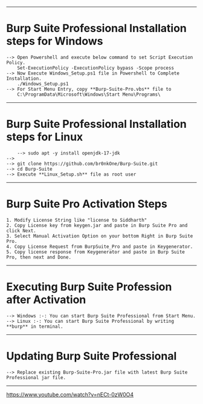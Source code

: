 

--------------------------------------------------------------------------------------------
# Burp Suite Professional Installation steps for Windows
	--> Open Powershell and execute below command to set Script Execution Policy.
		Set-ExecutionPolicy -ExecutionPolicy bypass -Scope process
	--> Now Execute Windows_Setup.ps1 file in Powershell to Complete Installation.
		./Windows_Setup.ps1
	--> For Start Menu Entry, copy **Burp-Suite-Pro.vbs** file to 
		C:\ProgramData\Microsoft\Windows\Start Menu\Programs\

-----------------------------------------------------------------------------------------------------------------
# Burp Suite Professional Installation steps for Linux
        --> sudo apt -y install openjdk-17-jdk
	--> 
	--> git clone https://github.com/br0nkOne/Burp-Suite.git
	--> cd Burp-Suite
	--> Execute **Linux_Setup.sh** file as root user

-----------------------------------------------------------------------------------------------------------------
# Burp Suite Pro Activation Steps 
	1. Modify License String like "license to Siddharth"
	2. Copy License key from keygen.jar and paste in Burp Suite Pro and click Next.
	3. Select Manual Activation Option on your bottom Right in Burp Suite Pro.
	4. Copy License Request from BurpSuite_Pro and paste in Keygenerator.
	5. Copy license response from Keygenerator and paste in Burp Suite Pro, then next and Done.
	
-----------------------------------------------------------------------------------------------------------------
# Executing Burp Suite Profession after Activation
	--> Windows :-: You can start Burp Suite Professional from Start Menu.
	--> Linux :-: You can start Burp Suite Professional by writing **burp** in terminal.

-----------------------------------------------------------------------------------------------------------------
# Updating Burp Suite Professional
	--> Replace existing Burp-Suite-Pro.jar file with latest Burp Suite Professional jar file.

-----------------------------------------------------------------------------------------------------------------

https://www.youtube.com/watch?v=nECt-0zW0O4
